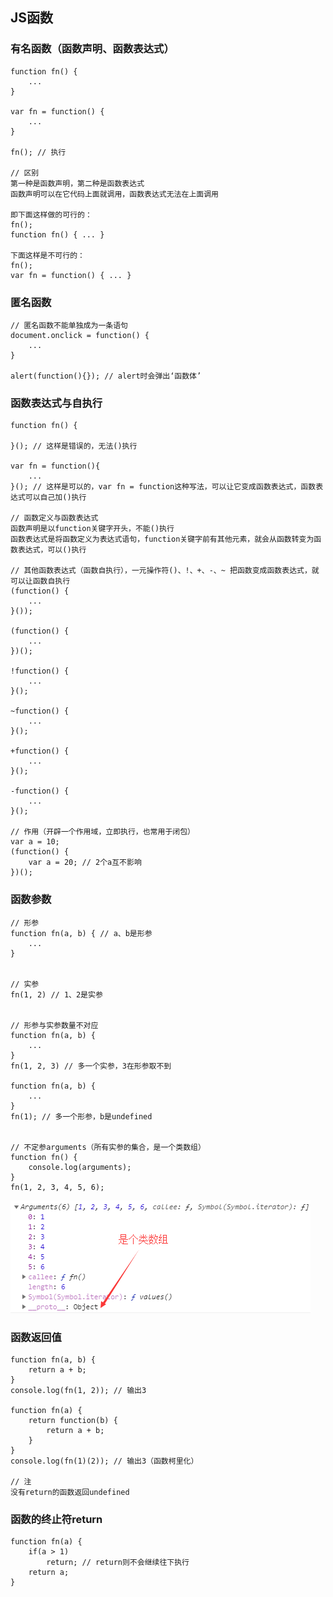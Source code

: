 ## JS函数

### 有名函数（函数声明、函数表达式）

    function fn() {
        ...
    }
    
    var fn = function() {
        ...
    }
    
    fn(); // 执行
    
    // 区别
    第一种是函数声明，第二种是函数表达式
    函数声明可以在它代码上面就调用，函数表达式无法在上面调用

    即下面这样做的可行的：
    fn();
    function fn() { ... }

    下面这样是不可行的：
    fn();
    var fn = function() { ... }

    
### 匿名函数

    // 匿名函数不能单独成为一条语句
    document.onclick = function() {
        ...
    }
    
    alert(function(){}); // alert时会弹出‘函数体’
    
### 函数表达式与自执行

    function fn() {
    
    }(); // 这样是错误的，无法()执行
    
    var fn = function(){
        ...
    }(); // 这样是可以的，var fn = function这种写法，可以让它变成函数表达式，函数表达式可以自己加()执行
    
    // 函数定义与函数表达式 
    函数声明是以function关键字开头，不能()执行
    函数表达式是将函数定义为表达式语句，function关键字前有其他元素，就会从函数转变为函数表达式，可以()执行
    
    // 其他函数表达式（函数自执行），一元操作符()、!、+、-、~ 把函数变成函数表达式，就可以让函数自执行
    (function() {
        ...
    }());
    
    (function() {
        ...
    })();
    
    !function() {
        ...
    }();
    
    ~function() {
        ...
    }();
    
    +function() {
        ...
    }();
    
    -function() {
        ...
    }();
    
    // 作用（开辟一个作用域，立即执行，也常用于闭包）
    var a = 10;
    (function() {
        var a = 20; // 2个a互不影响
    })();
    
### 函数参数

    // 形参
    function fn(a, b) { // a、b是形参
        ...
    }
    
    
    // 实参
    fn(1, 2) // 1、2是实参
    
    
    // 形参与实参数量不对应
    function fn(a, b) {
        ...
    }
    fn(1, 2, 3) // 多一个实参，3在形参取不到
    
    function fn(a, b) {
        ...
    }
    fn(1); // 多一个形参，b是undefined
    
    
    // 不定参arguments（所有实参的集合，是一个类数组）
    function fn() {
        console.log(arguments);
    }
    fn(1, 2, 3, 4, 5, 6);
    
![Alt text](./imgs/10-01.png)

### 函数返回值
    
    function fn(a, b) {
        return a + b;
    }
    console.log(fn(1, 2)); // 输出3
    
    function fn(a) {
        return function(b) {
            return a + b;
        }
    }
    console.log(fn(1)(2)); // 输出3（函数柯里化）
    
    // 注
    没有return的函数返回undefined
    
### 函数的终止符return

    function fn(a) {
        if(a > 1)
            return; // return则不会继续往下执行
        return a;
    }
    